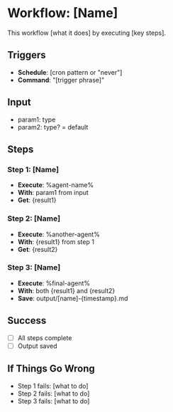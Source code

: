 # Workflow: [Name]

This workflow [what it does] by executing [key steps].

## Triggers
- **Schedule**: [cron pattern or "never"]
- **Command**: "[trigger phrase]"

## Input
- param1: type
- param2: type? = default

## Steps

### Step 1: [Name]
- **Execute**: %agent-name%
- **With**: param1 from input
- **Get**: {result1}

### Step 2: [Name]
- **Execute**: %another-agent%
- **With**: {result1} from step 1
- **Get**: {result2}

### Step 3: [Name]
- **Execute**: %final-agent%
- **With**: both {result1} and {result2}
- **Save**: output/[name]-{timestamp}.md

## Success
- [ ] All steps complete
- [ ] Output saved

## If Things Go Wrong
- Step 1 fails: [what to do]
- Step 2 fails: [what to do]
- Step 3 fails: [what to do]